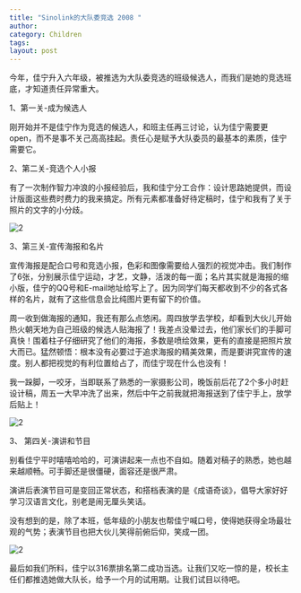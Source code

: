 ```yaml
---
title: "Sinolink的大队委竞选 2008 "
author:
category: Children
tags: 
layout: post
---
```

今年，佳宁升入六年级，被推选为大队委竞选的班级候选人，而我们是她的竞选班底，才知道责任异常重大。

1、第一关-成为候选人

刚开始并不是佳宁作为竞选的候选人，和班主任再三讨论，认为佳宁需要更open，而不是事不关己高高挂起。责任心是赋予大队委员的最基本的素质，佳宁需要它。

2、第二关-竞选个人小报

有了一次制作智力冲浪的小报经验后，我和佳宁分工合作：设计思路她提供，而设计版面这些费时费力的我来搞定。所有元素都准备好待定稿时，佳宁和我有了关于照片的文字的小分歧。

<img src="http://i36.tinypic.com/ta0hgk.jpg" alt="2" />

3、第三关-宣传海报和名片

宣传海报是配合口号和竞选小报，色彩和图像需要给人强烈的视觉冲击。我们制作了6张，分别展示佳宁运动，才艺，文静，活泼的每一面；名片其实就是海报的缩小版，佳宁的QQ号和E-mail地址给写上了。因为同学们每天都收到不少的各式各样的名片，就有了这些信息会比纯图片更有留下的价值。

周一收到做海报的通知，我还有那么点悠闲。周四放学去学校，却看到大伙儿开始热火朝天地为自己班级的候选人贴海报了！我差点没晕过去，他们家长们的手脚可真快！围着柱子仔细研究了他们的海报，多数是喷绘效果，更有的直接是把照片放大而已。猛然顿悟：根本没有必要过于追求海报的精美效果，而是要讲究宣传的速度。别人都把视觉的有利位置给占了，而佳宁现在什么也没有！

我一跺脚，一咬牙，当即联系了熟悉的一家摄影公司，晚饭前后花了2个多小时赶设计稿，周五一大早冲洗了出来，然后中午之前我就把海报送到了佳宁手上，放学后贴上！

<img src="http://i33.tinypic.com/v3259f.jpg" alt="2" />

3、	第四关-演讲和节目

别看佳宁平时嘻嘻哈哈的，可演讲起来一点也不自如。随着对稿子的熟悉，她也越来越顺畅。可手脚还是很僵硬，面容还是很严肃。

演讲后表演节目可是变回正常状态，和搭档表演的是《成语奇谈》，倡导大家好好学习汉语言文化，别老是闹无厘头笑话。

没有想到的是，除了本班，低年级的小朋友也帮佳宁喊口号，使得她获得全场最壮观的气势；表演节目也把大伙儿笑得前俯后仰，笑成一团。

<img src="http://i35.tinypic.com/2q2r706.jpg" alt="2" />

最后如我们所料，佳宁以316票排名第二成功当选。让我们又吃一惊的是，校长主任们都推选她做大队长，给予一个月的试用期。让我们试目以待吧。


